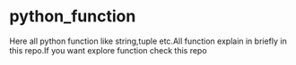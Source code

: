 # python_function
Here all python function like string,tuple etc.All function explain in briefly in this repo.If you want explore function check this repo
